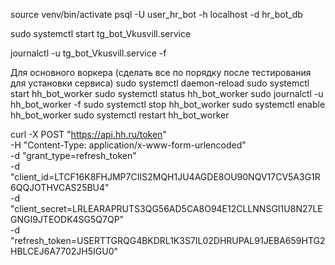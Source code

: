 source venv/bin/activate
psql -U user_hr_bot -h localhost -d hr_bot_db

sudo systemctl start tg_bot_Vkusvill.service

journalctl -u tg_bot_Vkusvill.service -f


Для основного воркера (сделать все по порядку после тестирования для установки сервиса)
sudo systemctl daemon-reload
sudo systemctl start hh_bot_worker
sudo systemctl status hh_bot_worker
sudo journalctl -u hh_bot_worker -f
sudo systemctl stop hh_bot_worker
sudo systemctl enable hh_bot_worker
sudo systemctl restart hh_bot_worker


curl -X POST "https://api.hh.ru/token" \
-H "Content-Type: application/x-www-form-urlencoded" \
-d "grant_type=refresh_token" \
-d "client_id=LTCF16K8FHJMP7CIIS2MQH1JU4AGDE8OU90NQV17CV5A3G1R6QQJOTHVCAS25BU4" \
-d "client_secret=LRLEARAPRUTS3QG56AD5CA8O94E12CLLNNSGI1U8N27LEGNGI9JTEODK4SG5Q7QP" \
-d "refresh_token=USERTTGRQG4BKDRL1K3S7IL02DHRUPAL91JEBA659HTG2HBLCEJ6A7702JH5IGU0"